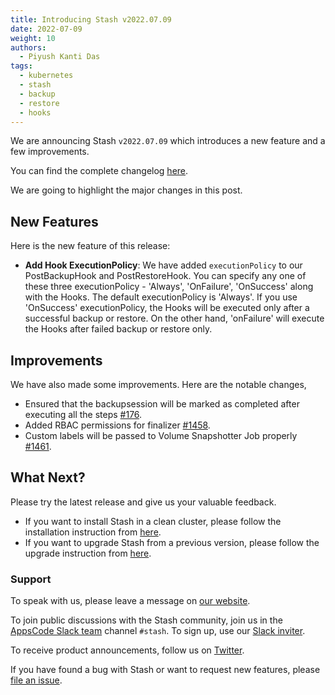```yaml
---
title: Introducing Stash v2022.07.09
date: 2022-07-09
weight: 10
authors:
  - Piyush Kanti Das
tags:
  - kubernetes
  - stash
  - backup
  - restore
  - hooks
---
```


We are announcing Stash `v2022.07.09` which introduces a new feature and a few improvements.

You can find the complete changelog [here](https://github.com/stashed/CHANGELOG/blob/master/releases/v2022.07.09/README.md).

We are going to highlight the major changes in this post.

## New Features

Here is the new feature of this release:

- **Add Hook ExecutionPolicy**: We have added `executionPolicy` to our PostBackupHook and PostRestoreHook. You can specify any one of these three executionPolicy - 'Always', 'OnFailure', 'OnSuccess' along with the Hooks. The default executionPolicy is 'Always'. If you use 'OnSuccess' executionPolicy, the Hooks will be executed only after a successful backup or restore. On the other hand, 'onFailure' will execute the Hooks after failed backup or restore only.

## Improvements

We have also made some improvements. Here are the notable changes,

- Ensured that the backupsession will be marked as completed after executing all the steps [#176](https://github.com/stashed/apimachinery/pull/176).
- Added RBAC permissions for finalizer [#1458](https://github.com/stashed/stash/pull/1458).
- Custom labels will be passed to Volume Snapshotter Job properly [#1461](https://github.com/stashed/stash/pull/1461).

## What Next?

Please try the latest release and give us your valuable feedback.

- If you want to install Stash in a clean cluster, please follow the installation instruction from [here](https://stash.run/docs/v2022.07.09/setup/).
- If you want to upgrade Stash from a previous version, please follow the upgrade instruction from [here](https://stash.run/docs/v2022.07.09/setup/upgrade/).

### Support

To speak with us, please leave a message on [our website](https://appscode.com/contact/).

To join public discussions with the Stash community, join us in the [AppsCode Slack team](https://appscode.slack.com/messages/C8NCX6N23/details/) channel `#stash`. To sign up, use our [Slack inviter](https://slack.appscode.com/).

To receive product announcements, follow us on [Twitter](https://twitter.com/KubeStash).

If you have found a bug with Stash or want to request new features, please [file an issue](https://github.com/stashed/project/issues/new).

